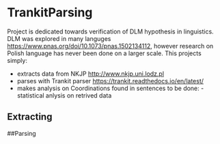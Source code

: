# TrankitParsing

Project is dedicated towards verification of DLM hypothesis in linguistics.
DLM was explored in many languges https://www.pnas.org/doi/10.1073/pnas.1502134112, however research on Polish language has never been done on a larger scale.
This projects simply: 
- extracts data from NKJP http://www.nkjp.uni.lodz.pl
- parses with Trankit parser https://trankit.readthedocs.io/en/latest/
- makes analysis on Coordinations found in sentences 
to be done:
 -statistical anlysis on retrived data
 
 ## Extracting
 
 
 
 ##Parsing


